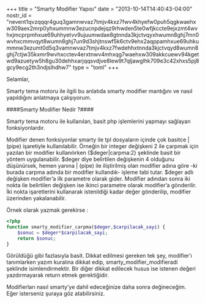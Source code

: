 +++
title = "Smarty Modifier Yapısı"
date = "2013-10-14T14:40:43-04:00"
nostr_id = "nevent1qvzqqqr4guq3gamnwvaz7tmjv4kxz7fwv4khyefw0puh5qgkwaehxw309aex2mrp0yhxummnw3ezucnpdejqz9rhwden5te0wfjkccte9ejxzmt4wvhxjmcprpmhxue69uhhyetvv9ujuumwdae8gtnnda3kjctvqyxhwumn8ghj7mn0wvhxcmmvqyt8wumn8ghj7un9d3shjtnswf5k6ctv9ehx2aqppamhxue69uhkummnw3ezumt0d5q3vamnwvaz7tmjv4kxz7fwdehhxtnnda3kjctvqyd8wumn8ghj7ctjw35kxmr9wvhxcctev4erxtnwv4mhxqg7waehxw309akkcuewv94kgetwd9azuetyw5h8gu30dehhxarjqqsvdjve8lew9t7qljawglhk709e3c42xhxs5pj8gcy9ecg2th3ndjslhdhw7"
type = "toml"
+++

Selamlar,

Smarty tema motoru ile ilgili bu anlatıda smarty modifier mantığını ve nasıl yapıldığını anlatmaya çalışıyorum.

####Smarty Modifier Nedir ?####

Smarty tema motoru ile kullanılan, basit php işlemlerini yapmayı sağlayan fonksiyonlardır.

Modifier denen fonksiyonlar smarty ile tpl dosyaların içinde çok basitce \| (pipe) işaretiyle kullanılabilir. Örneğin bir integer değişkeni 2 ile çarpmak için yazılan bir modifier kullanılırken {$deger\|carpma:2} şeklinde basit bir yöntem uygulanabilir. $deger diye belirtilen değişkenin 4 olduğunu düşünürsek, hemen yanına \| (pipe) ile iliştirilmiş olan modifier adına göre -ki burada carpma adında bir modifier kullandık- işleme tabi tutar. $deger adlı değişken modifier’a ilk parametre olarak gider. Modifier adından sonra iki nokta ile belirtilen değişken ise ikinci parametre olarak modifier’a gönderilir. İki nokta işaretlerini kullanarak istenildiği kadar değer gönderilip, modifier üzerinden yakalanabilir.

Örnek olarak yazmak gerekirse :


```php 
<?php
function smarty_modifier_carpma($deger,$carpilacak_sayi) {
	$sonuc = $deger*$carpilacak_sayi;
	return $sonuc;
}

```

Görüldüğü gibi fazlasıyla basit. Dikkat edilmesi gereken tek şey, modifier’ı tanımlarken yazım kuralına dikkat edip, smarty_modifier_modifieradi şeklinde isimlendirmektir. Bir diğer dikkat edilecek husus ise istenen değeri yazdırmayarak return etmek gerektiğidir.

Modifierları nasıl smarty’ye dahil edeceğinize daha sonra değineceğim. Eğer isterseniz şuraya göz atabilirsiniz.
